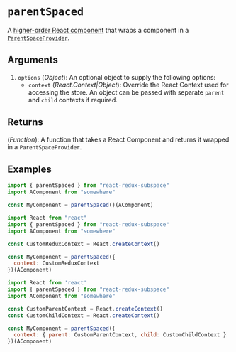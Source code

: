 # `parentSpaced`

A [higher-order React component](https://facebook.github.io/react/docs/higher-order-components.html) that wraps a component in a [`ParentSpaceProvider`](/packages/react-redux-subspace/docs/api/ParentSpaceProvider.md).

## Arguments

1. `options` (_Object_): An optional object to supply the following options:
   - `context` (_React.Context|Object_): Override the React Context used for accessing the store. An object can be passed with separate `parent` and `child` contexts if required.

## Returns

(_Function_): A function that takes a React Component and returns it wrapped in a `ParentSpaceProvider`.

## Examples

```javascript
import { parentSpaced } from "react-redux-subspace"
import AComponent from "somewhere"

const MyComponent = parentSpaced()(AComponent)
```

```javascript
import React from "react"
import { parentSpaced } from "react-redux-subspace"
import AComponent from "somewhere"

const CustomReduxContext = React.createContext()

const MyComponent = parentSpaced({
  context: CustomReduxContext
})(AComponent)
```

```javascript
import React from 'react'
import { parentSpaced } from "react-redux-subspace"
import AComponent from "somewhere"

const CustomParentContext = React.createContext()
const CustomChildContext = React.createContext()

const MyComponent = parentSpaced({
  context: { parent: CustomParentContext, child: CustomChildContext }
})(AComponent)
```
